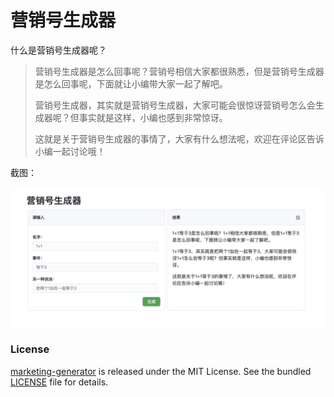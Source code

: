 # 营销号生成器

什么是营销号生成器呢？

> 营销号生成器是怎么回事呢？营销号相信大家都很熟悉，但是营销号生成器是怎么回事呢，下面就让小编带大家一起了解吧。
>
> 营销号生成器，其实就是营销号生成器，大家可能会很惊讶营销号怎么会生成器呢？但事实就是这样，小编也感到非常惊讶。
>
> 这就是关于营销号生成器的事情了，大家有什么想法呢，欢迎在评论区告诉小编一起讨论哦！

截图：

![营销号生成器](./screen.png)

### License

[marketing-generator](https://github.com/justjavac/marketing-generator) is released under the MIT License. See the bundled [LICENSE](./LICENSE) file for details.
